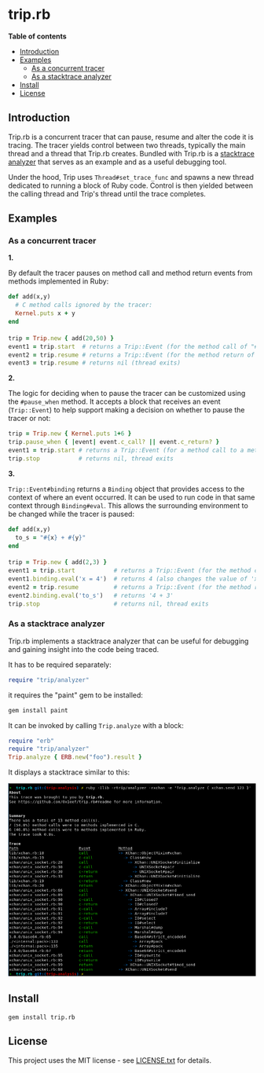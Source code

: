 # trip.rb

**Table of contents**

* [Introduction](#introduction)
* [Examples](#examples) 
  * [As a concurrent tracer](#as-a-concurrent-tracer)
  * [As a stacktrace analyzer](#as-a-stacktrace-analyzer)
* [Install](#install)
* [License](#license)

## <a id='introduction'>Introduction</a>

Trip.rb is a concurrent tracer that can pause, resume and alter the code 
it is tracing. The tracer yields control between two threads, typically 
the main thread and a thread that Trip.rb creates. Bundled with Trip.rb 
is a [stacktrace analyzer](#as-a-stacktrace-analyzer) that serves as an example 
and as a useful debugging tool. 

Under the hood, Trip uses `Thread#set_trace_func` and spawns a new thread
dedicated to running a block of Ruby code. Control is then yielded between 
the calling thread and Trip's thread until the trace completes.

## <a id='examples'>Examples</a>

### <a id='as-a-concurrent-tracer'>As a concurrent tracer</a>

**1.**

By default the tracer pauses on method call and method return events from 
methods implemented in Ruby:

```ruby
def add(x,y)
  # C method calls ignored by the tracer:
  Kernel.puts x + y
end

trip = Trip.new { add(20,50) }
event1 = trip.start  # returns a Trip::Event (for the method call of "#add")
event2 = trip.resume # returns a Trip::Event (for the method return of "#add")
event3 = trip.resume # returns nil (thread exits)
```

**2.**

The logic for deciding when to pause the tracer can be customized using the 
`#pause_when` method. It accepts a block that receives an event (`Trip::Event`)
to help support making a decision on whether to pause the tracer or not:

```ruby
trip = Trip.new { Kernel.puts 1+6 }
trip.pause_when { |event| event.c_call? || event.c_return? }
event1 = trip.start # returns a Trip::Event (for a method call to a method implemented in C)
trip.stop           # returns nil, thread exits
```

**3.**

`Trip::Event#binding` returns a `Binding` object that provides access to the context
of where an event occurred. It can be used to run code in that same context through 
`Binding#eval`. This allows the surrounding environment to be changed while the tracer 
is paused:

```ruby
def add(x,y)
  to_s = "#{x} + #{y}"
end

trip = Trip.new { add(2,3) }
event1 = trip.start           # returns a Trip::Event (for the method call of add)
event1.binding.eval('x = 4')  # returns 4 (also changes the value of 'x')
event2 = trip.resume          # returns a Trip::Event (for the method return of add)
event2.binding.eval('to_s')   # returns '4 + 3'
trip.stop                     # returns nil, thread exits
```

### <a id='as-a-stacktrace-analyzer'>As a stacktrace analyzer</a>

Trip.rb implements a stacktrace analyzer that can be useful for debugging and 
gaining insight into the code being traced.

It has to be required separately:

```ruby
require "trip/analyzer"
```

it requires the "paint" gem to be installed: 

```ruby
gem install paint
```

It can be invoked by calling `Trip.analyze` with a block:

```ruby
require "erb"
require "trip/analyzer"
Trip.analyze { ERB.new("foo").result }
```

It displays a stacktrace similar to this:

![preview](./screenshots/analyzer.png)


## <a id='install'>Install</a>

    gem install trip.rb

## <a id='license'>License</a>

This project uses the MIT license - see [LICENSE.txt](./LICENSE.txt) for details.
